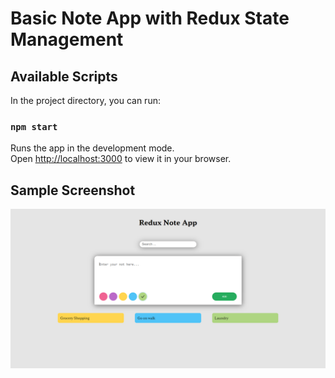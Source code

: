 # Basic Note App with Redux State Management
## Available Scripts

In the project directory, you can run:

### `npm start`

Runs the app in the development mode.\
Open [http://localhost:3000](http://localhost:3000) to view it in your browser.

## Sample Screenshot

![Alt text](/example.png?raw=true "Sample Screenshot")




